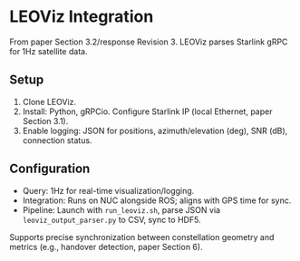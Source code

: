 # LEOViz Integration

From paper Section 3.2/response Revision 3. LEOViz[](https://github.com/clarkzjw/LEOViz) parses Starlink gRPC for 1Hz satellite data.

## Setup
1. Clone LEOViz.
2. Install: Python, gRPCio. Configure Starlink IP (local Ethernet, paper Section 3.1).
3. Enable logging: JSON for positions, azimuth/elevation (deg), SNR (dB), connection status.

## Configuration
- Query: 1Hz for real-time visualization/logging.
- Integration: Runs on NUC alongside ROS; aligns with GPS time for sync.
- Pipeline: Launch with `run_leoviz.sh`, parse JSON via `leoviz_output_parser.py` to CSV, sync to HDF5.

Supports precise synchronization between constellation geometry and metrics (e.g., handover detection, paper Section 6).